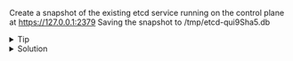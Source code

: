 Create a snapshot of the existing etcd service running on the control plane at https://127.0.0.1:2379
Saving the snapshot to /tmp/etcd-qui9Sha5.db

<details>
  <summary>Tip</summary>
  <p>
  The values for the certificates can be obtained from the conf file /etc/kubernetes/manifests/etcd.yaml
  </p>
</details>
<details>
  <summary>Solution</summary>
  <p>
  </p>
  <code>
ETCD_API=3 etcdctl --cert="" cacert="" key="" snapshot save /tmp/etcd-qui9Sha5.db
  </code>
</details>
